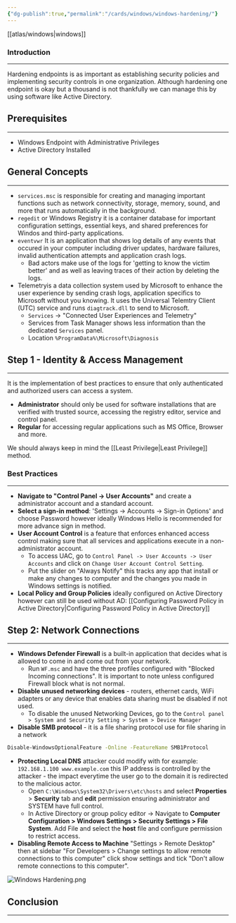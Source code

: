 ```yaml
---
{"dg-publish":true,"permalink":"/cards/windows/windows-hardening/"}
---
```


[[atlas/windows\|windows]]
### Introduction 
---
Hardening endpoints is as important as establishing security policies and implementing security controls in one organization. Although hardening one endpoint is okay but a thousand is not thankfully we can manage this by using software like Active Directory.
## Prerequisites
---
- Windows Endpoint with Administrative Privileges
- Active Directory Installed
## General Concepts
---
- `services.msc` is responsible for creating and managing important functions such as network connectivity, storage, memory, sound, and more that runs automatically in the background.
- `regedit` or Windows Registry it is a container database for important configuration settings, essential keys, and shared preferences for Windos and third-party applications.
- `eventvwr` It is an application that shows log details of any events that occured in your computer including driver updates, hardware failures, invalid authentication attempts and application crash logs.
	- Bad actors make use of the logs for 'getting to know the victim better' and as well as leaving traces of their action by deleting the logs.
- Telemetryis a data collection system used by Microsoft to enhance the user experience by sending crash logs, application specifics to Microsoft without you knowing. It uses the Universal Telemtry Client (UTC) service and runs `diagtrack.dll` to send to Microsoft.
	- `Services` -> "Connected User Experiences and Telemetry"
	- Services from Task Manager shows less information than the dedicated `Services` panel.
	- Location `%ProgramData%\Microsoft\Diagnosis`
## Step 1 - Identity & Access Management
---
It is the implementation of best practices to ensure that only authenticated and authorized users can access a system.

- **Administrator** should only be used for software installations that are verified with trusted source, accessing the registry editor, service and control panel.
- **Regular** for accessing regular applications such as MS Office, Browser and more.

We should always keep in mind the [[Least Privilege\|Least Privilege]] method.
### Best Practices
---
- **Navigate to "Control Panel -> User Accounts"** and create a administrator account and a standard account.
- **Select a sign-in method**: 'Settings -> Accounts -> Sign-in Options' and choose Password however ideally Windows Hello is recommended for more advance sign in method.
- **User Account Control** is a feature that enforces enhanced access control making sure that all services and applications execute in a non-administrator account.
	- To access UAC, go to `Control Panel -> User Accounts -> User Accounts` and click on `Change User Account Control Setting`.
	- Put the slider on "Always Notify" this tracks any app that install or make any changes to computer and the changes you made in Windows settings is notified.
- **Local Policy and Group Policies** ideally configured on Active Directory however can still be used without AD: [[Configuring Password Policy in Active Directory\|Configuring Password Policy in Active Directory]]
## Step 2: Network Connections
---
- **Windows Defender Firewall** is a built-in application that decides what is allowed to come in and come out from your network. 
	- Run `WF.msc` and have the three profiles configured with "Blocked Incoming connections". It is important to note unless configured Firewall block what is not normal.
- **Disable unused networking devices** - routers, ethernet cards, WiFi adapters or any device that enables data sharing must be disabled if not used.
	- To disable the unused Networking Devices, go to the `Control panel > System and Security Setting > System > Device Manager`
- **Disable SMB protocol** - it is a file sharing protocol use for file sharing in a network

```bash
Disable-WindowsOptionalFeature -Online -FeatureName SMB1Protocol
```

- **Protecting Local DNS** attacker could modify with for example: `192.168.1.100 www.example.com` this IP address is controlled by the attacker - the impact everytime the user go to the domain it is redirected to the malicious actor.
	- Open `C:\Windows\System32\Drivers\etc\hosts` and select **Properties** > **Security** tab and **edit** permission ensuring administrator and SYSTEM have full control.
	- In Active Directory or group policy editor -> Navigate to **Computer Configuration > Windows Settings > Security Settings > File System**. Add File and select the **host** file and configure permission to restrict access.
- **Disabling Remote Access to Machine** "Settings > Remote Desktop" then at sidebar "For Developers > Change settings to allow remote connections to this computer" click show settings and tick "Don't allow remote connections to this computer". 

![Windows Hardening.png](/img/user/cards/windows/images/Windows%20Hardening.png)

## Conclusion 
---



